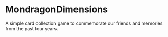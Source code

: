 # MondragonDimensions
A simple card collection game to commemorate our friends and memories from the past four years.
